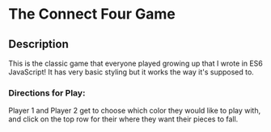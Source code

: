 # The Connect Four Game

## Description 

This is the classic game that everyone played growing up that I wrote in ES6 JavaScript! It has very basic styling but it works the way it's supposed to.

### **Directions for Play:** 

Player 1 and Player 2 get to choose which color they would like to play with, and click on the top row for their where they want their pieces to fall.
